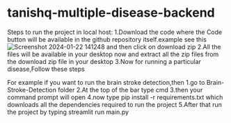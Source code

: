 # tanishq-multiple-disease-backend
Steps to run the project in local host:
1.Download the code where the Code button will be available in the github repository itself.example see this ![Screenshot 2024-01-22 141248](https://github.com/tanishqravula/tanishq-multiple-disease-backend/assets/121391761/8008a5de-2f2a-4044-8288-49f4d3c535f9) and then click on download zip
2.All the files will be available in your desktop now and extract all the zip files from the download zip file in your desktop
3.Now for running a particular disease,Follow these steps

For example if you want to run the brain stroke detection,then 
1.go to Brain-Stroke-Detection folder
2.At the top of the bar type cmd 
3.then your command prompt will open
4.now type pip install -r requirements.txt which downloads all the dependencies required to run the project
5.After that run the project by typing streamlit run main.py

